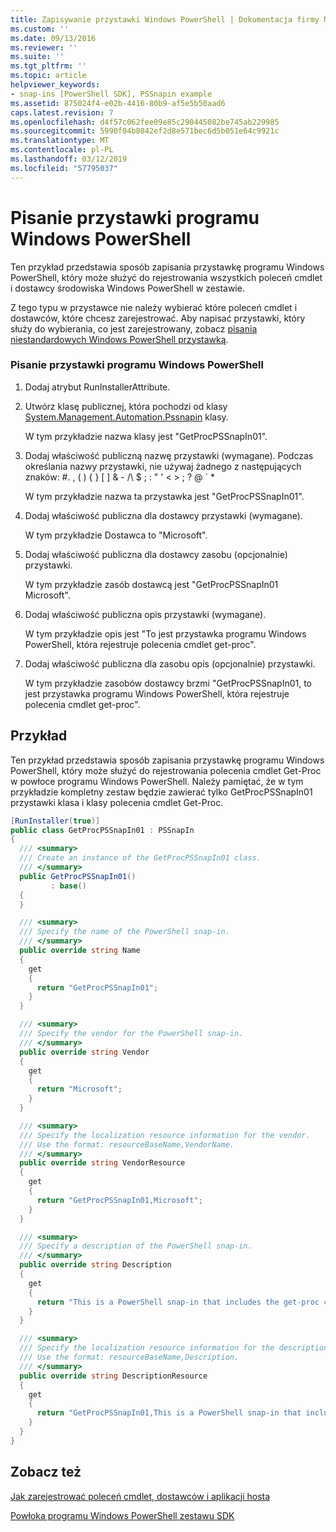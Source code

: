 ```yaml
---
title: Zapisywanie przystawki Windows PowerShell | Dokumentacja firmy Microsoft
ms.custom: ''
ms.date: 09/13/2016
ms.reviewer: ''
ms.suite: ''
ms.tgt_pltfrm: ''
ms.topic: article
helpviewer_keywords:
- snap-ins [PowerShell SDK], PSSnapin example
ms.assetid: 875024f4-e02b-4416-80b9-af5e5b50aad6
caps.latest.revision: 7
ms.openlocfilehash: d4f57c062fee09e85c290445082be745ab229985
ms.sourcegitcommit: 5990f04b8042ef2d8e571bec6d5b051e64c9921c
ms.translationtype: MT
ms.contentlocale: pl-PL
ms.lasthandoff: 03/12/2019
ms.locfileid: "57795037"
---
```

# <a name="writing-a-windows-powershell-snap-in"></a>Pisanie przystawki programu Windows PowerShell

Ten przykład przedstawia sposób zapisania przystawkę programu Windows PowerShell, który może służyć do rejestrowania wszystkich poleceń cmdlet i dostawcy środowiska Windows PowerShell w zestawie.

Z tego typu w przystawce nie należy wybierać które poleceń cmdlet i dostawców, które chcesz zarejestrować. Aby napisać przystawki, który służy do wybierania, co jest zarejestrowany, zobacz [pisania niestandardowych Windows PowerShell przystawką](./writing-a-custom-windows-powershell-snap-in.md).

### <a name="writing-a-windows-powershell-snap-in"></a>Pisanie przystawki programu Windows PowerShell

1. Dodaj atrybut RunInstallerAttribute.

2. Utwórz klasę publicznej, która pochodzi od klasy [System.Management.Automation.Pssnapin](/dotnet/api/System.Management.Automation.PSSnapIn) klasy.

    W tym przykładzie nazwa klasy jest "GetProcPSSnapIn01".

3. Dodaj właściwość publiczną nazwę przystawki (wymagane). Podczas określania nazwy przystawki, nie używaj żadnego z następujących znaków: #. , ( ) { } [ ] & - /\ $ ; : " ' \< > ; ? @ ` *

    W tym przykładzie nazwa ta przystawka jest "GetProcPSSnapIn01".

4. Dodaj właściwość publiczna dla dostawcy przystawki (wymagane).

    W tym przykładzie Dostawca to "Microsoft".

5. Dodaj właściwość publiczna dla dostawcy zasobu (opcjonalnie) przystawki.

    W tym przykładzie zasób dostawcą jest "GetProcPSSnapIn01 Microsoft".

6. Dodaj właściwość publiczna opis przystawki (wymagane).

    W tym przykładzie opis jest "To jest przystawka programu Windows PowerShell, która rejestruje polecenia cmdlet get-proc".

7. Dodaj właściwość publiczna dla zasobu opis (opcjonalnie) przystawki.

    W tym przykładzie zasobów dostawcy brzmi "GetProcPSSnapIn01, to jest przystawka programu Windows PowerShell, która rejestruje polecenia cmdlet get-proc".

## <a name="example"></a>Przykład

Ten przykład przedstawia sposób zapisania przystawkę programu Windows PowerShell, który może służyć do rejestrowania polecenia cmdlet Get-Proc w powłoce programu Windows PowerShell. Należy pamiętać, że w tym przykładzie kompletny zestaw będzie zawierać tylko GetProcPSSnapIn01 przystawki klasa i klasy polecenia cmdlet Get-Proc.

```csharp
[RunInstaller(true)]
public class GetProcPSSnapIn01 : PSSnapIn
{
  /// <summary>
  /// Create an instance of the GetProcPSSnapIn01 class.
  /// </summary>
  public GetProcPSSnapIn01()
         : base()
  {
  }

  /// <summary>
  /// Specify the name of the PowerShell snap-in.
  /// </summary>
  public override string Name
  {
    get
    {
      return "GetProcPSSnapIn01";
    }
  }

  /// <summary>
  /// Specify the vendor for the PowerShell snap-in.
  /// </summary>
  public override string Vendor
  {
    get
    {
      return "Microsoft";
    }
  }

  /// <summary>
  /// Specify the localization resource information for the vendor.
  /// Use the format: resourceBaseName,VendorName.
  /// </summary>
  public override string VendorResource
  {
    get
    {
      return "GetProcPSSnapIn01,Microsoft";
    }
  }

  /// <summary>
  /// Specify a description of the PowerShell snap-in.
  /// </summary>
  public override string Description
  {
    get
    {
      return "This is a PowerShell snap-in that includes the get-proc cmdlet.";
    }
  }

  /// <summary>
  /// Specify the localization resource information for the description.
  /// Use the format: resourceBaseName,Description.
  /// </summary>
  public override string DescriptionResource
  {
    get
    {
      return "GetProcPSSnapIn01,This is a PowerShell snap-in that includes the get-proc cmdlet.";
    }
  }
}
```

## <a name="see-also"></a>Zobacz też

[Jak zarejestrować poleceń cmdlet, dostawców i aplikacji hosta](http://msdn.microsoft.com/en-us/a41e9054-29c8-40ab-bf2b-8ce4e7ec1c8c)

[Powłoka programu Windows PowerShell zestawu SDK](../windows-powershell-reference.md)
